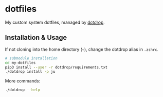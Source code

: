# dotfiles

My custom system dotfiles, managed by [dotdrop](https://github.com/deadc0de6/dotdrop).

## Installation & Usage

If not cloning into the home directory (`~`), change the dotdrop alias in `.zshrc`.

```sh
# submodule installation
cd my-dotfiles
pip3 install --user -r dotdrop/requirements.txt
./dotdrop install -p ju
```

More commands:

```sh
./dotdrop --help
```
